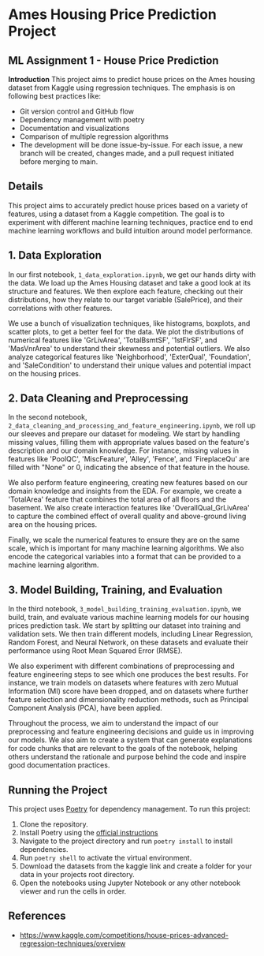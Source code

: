 # Ames Housing Price Prediction Project


## ML Assignment 1 - House Price Prediction

**Introduction**
This project aims to predict house prices on the Ames housing dataset from Kaggle using regression techniques. The emphasis is on following best practices like:

- Git version control and GitHub flow
- Dependency management with poetry
- Documentation and visualizations
- Comparison of multiple regression algorithms
- The development will be done issue-by-issue. For each issue, a new branch will be created, changes made, and a pull request initiated before merging to main.

## Details

This project aims to accurately predict house prices based on a variety of features, using a dataset from a Kaggle competition. The goal is to experiment with different machine learning techniques, practice end to end machine learning workflows and build intuition around model performance.  




## 1. Data Exploration

In our first notebook, `1_data_exploration.ipynb`, we get our hands dirty with the data. We load up the Ames Housing dataset and take a good look at its structure and features. We then explore each feature, checking out their distributions, how they relate to our target variable (SalePrice), and their correlations with other features.

We use a bunch of visualization techniques, like histograms, boxplots, and scatter plots, to get a better feel for the data. We plot the distributions of numerical features like 'GrLivArea', 'TotalBsmtSF', '1stFlrSF', and 'MasVnrArea' to understand their skewness and potential outliers. We also analyze categorical features like 'Neighborhood', 'ExterQual', 'Foundation', and 'SaleCondition' to understand their unique values and potential impact on the housing prices.

## 2. Data Cleaning and Preprocessing

In the second notebook, `2_data_cleaning_and_processing_and_feature_engineering.ipynb`, we roll up our sleeves and prepare our dataset for modeling. We start by handling missing values, filling them with appropriate values based on the feature's description and our domain knowledge. For instance, missing values in features like 'PoolQC', 'MiscFeature', 'Alley', 'Fence', and 'FireplaceQu' are filled with "None" or 0, indicating the absence of that feature in the house.

We also perform feature engineering, creating new features based on our domain knowledge and insights from the EDA. For example, we create a 'TotalArea' feature that combines the total area of all floors and the basement. We also create interaction features like 'OverallQual_GrLivArea' to capture the combined effect of overall quality and above-ground living area on the housing prices.

Finally, we scale the numerical features to ensure they are on the same scale, which is important for many machine learning algorithms. We also encode the categorical variables into a format that can be provided to a machine learning algorithm.

## 3. Model Building, Training, and Evaluation

In the third notebook, `3_model_building_training_evaluation.ipynb`, we build, train, and evaluate various machine learning models for our housing prices prediction task. We start by splitting our dataset into training and validation sets. We then train different models, including Linear Regression, Random Forest, and Neural Network, on these datasets and evaluate their performance using Root Mean Squared Error (RMSE).

We also experiment with different combinations of preprocessing and feature engineering steps to see which one produces the best results. For instance, we train models on datasets where features with zero Mutual Information (MI) score have been dropped, and on datasets where further feature selection and dimensionality reduction methods, such as Principal Component Analysis (PCA), have been applied.

Throughout the process, we aim to understand the impact of our preprocessing and feature engineering decisions and guide us in improving our models. We also aim to create a system that can generate explanations for code chunks that are relevant to the goals of the notebook, helping others understand the rationale and purpose behind the code and inspire good documentation practices.

## Running the Project

This project uses [Poetry](https://python-poetry.org/) for dependency management. To run this project:

1. Clone the repository.
2. Install Poetry using the [official instructions](https://python-poetry.org/docs/#installation)
3. Navigate to the project directory and run `poetry install` to install dependencies.
4. Run `poetry shell` to activate the virtual environment.
5. Download the datasets from the kaggle link and create a folder for your data in your projects root directory.
5. Open the notebooks using Jupyter Notebook or any other notebook viewer and run the cells in order.





## References

- https://www.kaggle.com/competitions/house-prices-advanced-regression-techniques/overview

